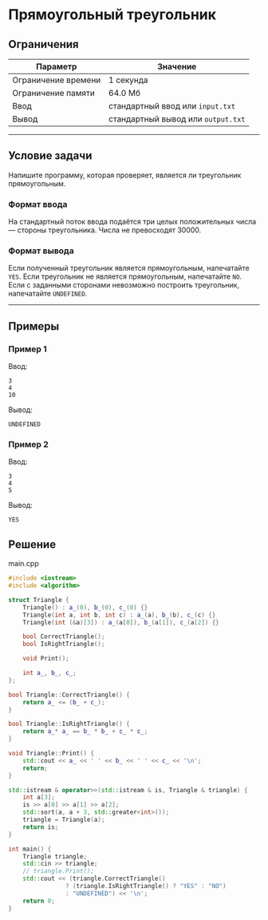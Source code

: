 # Прямоугольный треугольник

## Ограничения

| Параметр             | Значение            |
|----------------------|---------------------|
| Ограничение времени  | 1 секунда           |
| Ограничение памяти   | 64.0 Мб             |
| Ввод                 | стандартный ввод или `input.txt` |
| Вывод                | стандартный вывод или `output.txt` |

---

## Условие задачи

Напишите программу, которая проверяет, является ли треугольник прямоугольным.

### Формат ввода

На стандартный поток ввода подаётся три целых положительных числа — стороны треугольника. Числа не превосходят 30000.

### Формат вывода

Если полученный треугольник является прямоугольным, напечатайте `YES`. Если треугольник не является прямоугольным, напечатайте `NO`. Если с заданными сторонами невозможно построить треугольник, напечатайте `UNDEFINED`.

---

## Примеры

### Пример 1

Ввод:
```
3
4
10
```

Вывод:
```
UNDEFINED
```

### Пример 2

Ввод:
```
3
4
5
```

Вывод:
```
YES
```
## Решение

main.cpp
```cpp
#include <iostream>
#include <algorithm>

struct Triangle {
    Triangle() : a_(0), b_(0), c_(0) {}
    Triangle(int a, int b, int c) : a_(a), b_(b), c_(c) {}
    Triangle(int (&a)[3]) : a_(a[0]), b_(a[1]), c_(a[2]) {}

    bool CorrectTriangle();
    bool IsRightTriangle();

    void Print();

    int a_, b_, c_;
};

bool Triangle::CorrectTriangle() {
    return a_ <= (b_ + c_);
}

bool Triangle::IsRightTriangle() {
    return a_* a_ == b_ * b_ + c_ * c_;
}

void Triangle::Print() {
    std::cout << a_ << ' ' << b_ << ' ' << c_ << '\n';
    return;
}

std::istream & operator>>(std::istream & is, Triangle & triangle) {
    int a[3];
    is >> a[0] >> a[1] >> a[2];
    std::sort(a, a + 3, std::greater<int>());
    triangle = Triangle(a);
    return is;
}

int main() {
    Triangle triangle;
    std::cin >> triangle;
    // triangle.Print();
    std::cout << (triangle.CorrectTriangle() 
                ? (triangle.IsRightTriangle() ? "YES" : "NO") 
                : "UNDEFINED") << '\n';
    return 0;
}
```
